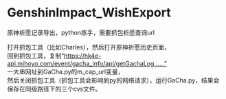 # GenshinImpact_WishExport
原神祈愿记录导出，python练手，需要抓包祈愿查询url   
   
打开抓包工具（比如Charles），然后打开原神祈愿历史页面，   
回到抓包工具，复制“https://hk4e-api.mihoyo.com/event/gacha_info/api/getGachaLog……”   
一大串网址到GaCha.py的m_cap_url变量，   
然后关闭抓包工具（抓包工具会影响到py的网络请求），运行GaCha.py，结果会保存在同级路径下的三个cvs文件。   

